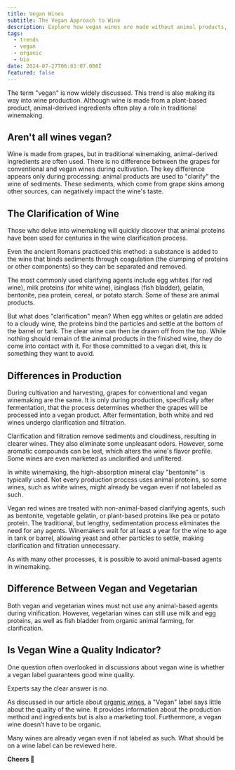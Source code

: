 ```yaml
---
title: Vegan Wines
subtitle: The Vegan Approach to Wine
description: Explore how vegan wines are made without animal products, the alternatives used in fining, and whether vegan wines guarantee quality. Discover the key differences between vegan and vegetarian wines.
tags:
  - trends
  - vegan
  - organic
  - bio
date: 2024-07-27T06:03:07.000Z
featured: false
---
```


The term "vegan" is now widely discussed. This trend is also making its way into wine production. Although wine is made from a plant-based product, animal-derived ingredients often play a role in traditional winemaking.

## Aren't all wines vegan?

Wine is made from grapes, but in traditional winemaking, animal-derived ingredients are often used. There is no difference between the grapes for conventional and vegan wines during cultivation. The key difference appears only during processing: animal products are used to "clarify" the wine of sediments. These sediments, which come from grape skins among other sources, can negatively impact the wine's taste.

## The Clarification of Wine

Those who delve into winemaking will quickly discover that animal proteins have been used for centuries in the wine clarification process.

Even the ancient Romans practiced this method: a substance is added to the wine that binds sediments through coagulation (the clumping of proteins or other components) so they can be separated and removed.

The most commonly used clarifying agents include egg whites (for red wine), milk proteins (for white wine), isinglass (fish bladder), gelatin, bentonite, pea protein, cereal, or potato starch. Some of these are animal products.

But what does "clarification" mean? When egg whites or gelatin are added to a cloudy wine, the proteins bind the particles and settle at the bottom of the barrel or tank. The clear wine can then be drawn off from the top. While nothing should remain of the animal products in the finished wine, they do come into contact with it. For those committed to a vegan diet, this is something they want to avoid.

## Differences in Production

During cultivation and harvesting, grapes for conventional and vegan winemaking are the same. It is only during production, specifically after fermentation, that the process determines whether the grapes will be processed into a vegan product. After fermentation, both white and red wines undergo clarification and filtration.

Clarification and filtration remove sediments and cloudiness, resulting in clearer wines. They also eliminate some unpleasant odors. However, some aromatic compounds can be lost, which alters the wine's flavor profile. Some wines are even marketed as unclarified and unfiltered.

In white winemaking, the high-absorption mineral clay "bentonite" is typically used. Not every production process uses animal proteins, so some wines, such as white wines, might already be vegan even if not labeled as such.

Vegan red wines are treated with non-animal-based clarifying agents, such as bentonite, vegetable gelatin, or plant-based proteins like pea or potato protein. The traditional, but lengthy, sedimentation process eliminates the need for any agents. Winemakers wait for at least a year for the wine to age in tank or barrel, allowing yeast and other particles to settle, making clarification and filtration unnecessary.

As with many other processes, it is possible to avoid animal-based agents in winemaking.

## Difference Between Vegan and Vegetarian

Both vegan and vegetarian wines must not use any animal-based agents during vinification. However, vegetarian wines can still use milk and egg proteins, as well as fish bladder from organic animal farming, for clarification.

## Is Vegan Wine a Quality Indicator?

One question often overlooked in discussions about vegan wine is whether a vegan label guarantees good wine quality.

Experts say the clear answer is _no._

As discussed in our article about [organic wines](/en/blog/wines/bio-vs-organic), a "Vegan" label says little about the quality of the wine. It provides information about the production method and ingredients but is also a marketing tool. Furthermore, a vegan wine doesn’t have to be organic.

Many wines are already vegan even if not labeled as such. What should be on a wine label can be reviewed here.

**Cheers 🍷**
